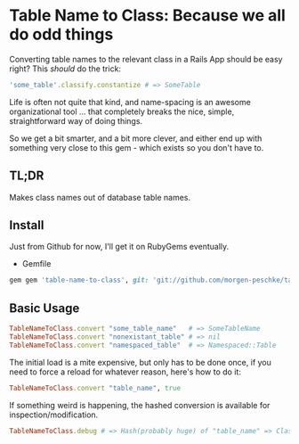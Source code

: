 Table Name to Class: Because we all do odd things
=================================================

Converting table names to the relevant class in a Rails App should be easy
right? This _should_ do the trick:
```ruby
'some_table'.classify.constantize # => SomeTable
```

Life is often not quite that kind, and name-spacing is an awesome organizational
tool ... that completely breaks the nice, simple, straightforward way of doing
things.

So we get a bit smarter, and a bit more clever, and either end up with something
very close to this gem - which exists so you don't have to.

TL;DR
-----

Makes class names out of database table names.

Install
-------

Just from Github for now, I'll get it on RubyGems eventually.

* Gemfile
```ruby
gem gem 'table-name-to-class', git: 'git://github.com/morgen-peschke/table-name-to-class.git'
```

Basic Usage
-----------

```ruby
TableNameToClass.convert "some_table_name"   # => SomeTableName
TableNameToClass.convert "nonexistant_table" # => nil
TableNameToClass.convert "namespaced_table"  # => Namespaced::Table
```

The initial load is a mite expensive, but only has to be done once, if you need
to force a reload for whatever reason, here's how to do it:

```ruby
TableNameToClass.convert "table_name", true
```

If something weird is happening, the hashed conversion is available for
inspection/modification.

```ruby
TableNameToClass.debug # => Hash(probably huge) of "table_name" => ClassConstant
```
